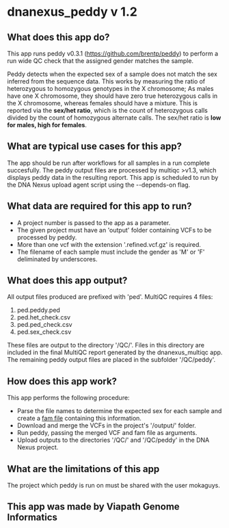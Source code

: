# dnanexus_peddy v 1.2

## What does this app do?
This app runs peddy v0.3.1 (https://github.com/brentp/peddy) to perform a run wide QC check that the assigned gender matches the sample.

Peddy detects when the expected sex of a sample does not match the sex inferred from the sequence data. This works by measuring the ratio of heterozygous to homozygous genotypes in the X chromosome; As males have one X chromosome, they should have zero true heterozygous calls in the X chromosome, whereas females should have a mixture. This is reported via the  **sex/het ratio**, which is the count of heterozygous calls divided by the count of homozygous alternate calls. The sex/het ratio is **low for males, high for females**.

## What are typical use cases for this app?
The app should be run after workflows for all samples in a run complete succesfully. The peddy output files are processed by multiqc >v1.3, which displays peddy data in the resulting report. This app is scheduled to run by the DNA Nexus upload agent script using the --depends-on flag.

## What data are required for this app to run?
- A project number is passed to the app as a parameter.
- The given project must have an 'output' folder containing VCFs to be processed by peddy. 
- More than one vcf with the extension '.refined.vcf.gz' is required.
- The filename of each sample must include the gender as 'M' or 'F' deliminated by underscores.

## What does this app output?
All output files produced are prefixed with 'ped'. MultiQC requires 4 files:
1. ped.peddy.ped
2. ped.het_check.csv
3. ped.ped_check.csv
4. ped.sex_check.csv

These files are output to the directory '/QC/'. Files in this directory are included in the final MultiQC report generated by the dnanexus_multiqc app. The remaining peddy output files are placed in the subfolder '/QC/peddy'.

## How does this app work?
This app performs the following procedure:
* Parse the file names to determine the expected sex for each sample and create a [fam file](https://www.cog-genomics.org/plink2/formats#fam) containing this information.
* Download and merge the VCFs in the project's '/output/' folder.
* Run peddy, passing the merged VCF and fam file as arguments.
* Upload outputs to the directories '/QC/' and '/QC/peddy' in the DNA Nexus project.

## What are the limitations of this app
The project which peddy is run on must be shared with the user mokaguys.

## This app was made by Viapath Genome Informatics
